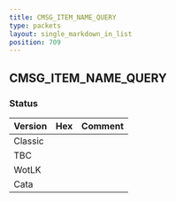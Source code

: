 ```yaml
---
title: CMSG_ITEM_NAME_QUERY
type: packets
layout: single_markdown_in_list
position: 709
---
```


## CMSG_ITEM_NAME_QUERY

### Status

Version | Hex | Comment
---------- | ---------- | ---------- 
Classic |  |  
TBC |  |  
WotLK |  |  
Cata |  |  
